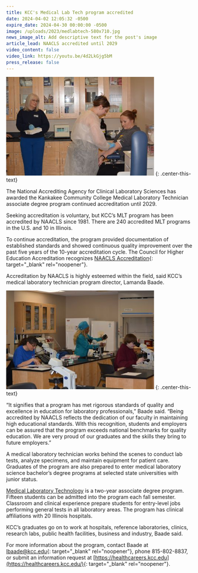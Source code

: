 ```yaml
---
title: KCC's Medical Lab Tech program accredited
date: 2024-04-02 12:05:32 -0500
expire_date: 2024-04-30 00:00:00 -0500
image: /uploads/2023/medlabtech-580x710.jpg
news_image_alt: Add descriptive text for the post's image
article_lead: NAACLS accredited until 2029
video_content: false
video_link: https://youtu.be/4d2LkGjg5bM
press_release: false
---
```

![Medical Laboratory Technology program students and director](/uploads/2023/medlabtech-400x267.jpg "L-R: Director Lamanda Baade, students Roirie Bartucci and Dominique Schultz")
{: .center-this-text}

The National Accrediting Agency for Clinical Laboratory Sciences has awarded the Kankakee Community College Medical Laboratory Technician associate degree program continued accreditation until 2029.

Seeking accreditation is voluntary, but KCC’s MLT program has been accredited by NAACLS since 1981. There are 240 accredited MLT programs in the U.S. and 10 in Illinois.

To continue accreditation, the program provided documentation of established standards and showed continuous quality improvement over the past five years of the 10-year accreditation cycle. The Council for Higher Education Accreditation recognizes [NAACLS Accreditation](https://www.naacls.org/Home.aspx){: target="_blank" rel="noopener"}.

Accreditation by NAACLS is highly esteemed within the field, said KCC’s medical laboratory technician program director, Lamanda Baade.

![Students work in KCC’s Medical Laboratory Technology lab](/uploads/2023/medlabtech2-400x267-1.jpg "L-R: Cherie Bolen, Debra Lucas and Adam Kunce")
{: .center-this-text}

“It signifies that a program has met rigorous standards of quality and excellence in education for laboratory professionals,” Baade said. “Being accredited by NAACLS reflects the dedication of our faculty in maintaining high educational standards. With this recognition, students and employers can be assured that the program exceeds national benchmarks for quality education. We are very proud of our graduates and the skills they bring to future employers.”

A medical laboratory technician works behind the scenes to conduct lab tests, analyze specimens, and maintain equipment for patient care. Graduates of the program are also prepared to enter medical laboratory science bachelor’s degree programs at selected state universities with junior status.

[Medical Laboratory Technology](https://kcc.smartcatalogiq.com/en/current/academic-catalog/programs/medical-laboratory-technology-aas/) is a two-year associate degree program. Fifteen students can be admitted into the program each fall semester. Classroom and clinical experience prepare students for entry-level jobs performing general tests in all laboratory areas. The program has clinical affiliations with 20 Illinois hospitals.

KCC’s graduates go on to work at hospitals, reference laboratories, clinics, research labs, public health facilities, business and industry, Baade said.

For more information about the program, contact Baade at [lbaade@kcc.edu](mailto:lbaade@kcc.edu){: target="_blank" rel="noopener"}, phone 815-802-8837, or submit an information request at [https://healthcareers.kcc.edu](https://healthcareers.kcc.edu/){: target="_blank" rel="noopener"}.